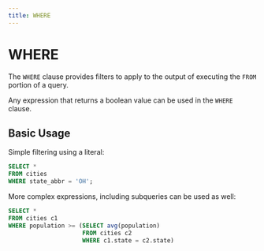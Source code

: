 ```yaml
---
title: WHERE
---
```


# WHERE

The `WHERE` clause provides filters to apply to the output of executing the
`FROM` portion of a query.

Any expression that returns a boolean value can be used in the `WHERE` clause.

## Basic Usage

Simple filtering using a literal:

```sql
SELECT *
FROM cities
WHERE state_abbr = 'OH';
```

More complex expressions, including subqueries can be used as well:

```sql
SELECT *
FROM cities c1
WHERE population >= (SELECT avg(population)
                     FROM cities c2
                     WHERE c1.state = c2.state)
```

